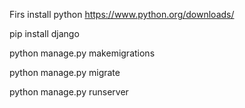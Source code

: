 Firs install python https://www.python.org/downloads/

pip install django

python manage.py makemigrations

python manage.py migrate

python manage.py runserver

